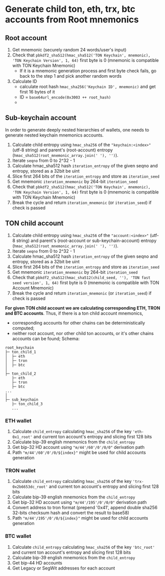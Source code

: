 # Generate child ton, eth, trx, btc accounts from Root mnemonics

## Root account
1. Get mnemonic (securely random 24 words/user's input)
2. Check that `pbkdf2_sha512(hmac_sha512('TON Keychain', mnemonic), 'TON Keychain Version', 1, 64)` first byte is 0 (mnemonic is compatible with TON Keychain Mnemonic)
    - If it is a mnemonic generation process and first byte check fails, go back to the step 1 and pick another random words
3. Calculate ID  
   - calculate root hash `hmac_sha256('Keychain ID', mnemonic)` and get first 16 bytes of it
   - ID = `base64url_encode(0x3003 ++ root_hash)`
   - 
## Sub-keychain account
In order to generate deeply nested hierarchies of wallets, one needs to generate nested keychain mnemonics accounts.

1. Calculate child entropy using `hmac_sha256` of the `"keychain:<index>"` (utf-8 string) and parent's (root-account) entropy (`hmac_sha512(root_mnemonic_array.join(' '), '')`).
2. Iterate `seqno` from 0 to 2^32 - 1
3. Calculate hmac_sha512 hash `iteration_entropy` of the given seqno and entropy, stored as a 32bit be uint
4. Slice first 264 bits of the `iteration_entropy` and store as `iteration_seed`
5. Get mnemonic `iteration_mnemonic` by 264-bit `iteration_seed`
6. Check that `pbkdf2_sha512(hmac_sha512('TON Keychain', mnemonic), 'TON Keychain Version', 1, 64)` first byte is 0 (mnemonic is compatible with TON Keychain Mnemonic)
7. Break the cycle and return `iteration_mnemonic` (or `iteration_seed`) if check is passed

## TON child account
1. Calculate child entropy using `hmac_sha256` of the `"account:<index>"` (utf-8 string) and parent's (root-account or sub-keychain-account) entropy (`hmac_sha512(root_mnemonic_array.join(' '), '')`).
2. Iterate `seqno` from 0 to 2^32 - 1
3. Calculate hmac_sha512 hash `iteration_entropy` of the given seqno and entropy, stored as a 32bit be uint
4. Slice first 264 bits of the `iteration_entropy` and store as `iteration_seed`
5. Get mnemonic `iteration_mnemonic` by 264-bit `iteration_seed`
6. Check that `pbkdf2_sha512(hmac_sha512(child_seed, ''), 'TON fast seed version', 1, 64)` first byte is 0 (mnemonic is compatible with TON Account Mnemonic)
7. Break the cycle and return `iteration_mnemonic` (or `iteration_seed`) if check is passed


**For given TON child account we are calculating corresponding ETH, TRON and BTC accounts**. Thus, if there is a ton child account mnemonics,
- corresponding accounts for other chains can be deterministically computed;
- neither root account, nor other child ton accounts, or it's other chains accounts can be found; 
Schema:
```
root_keychain
├─ ton_child_1
│  ├─ eth
│  ├─ tron
│  ├─ btc
│
├─ ton_child_2
   ├─ eth
   ├─ tron
   ├─ btc
...
│
├─ sub_keychain
   ├─ ton_child_3
   ...
```

### ETH wallet
1. Calculate `child_entropy` calculating `hmac_sha256` of the key `'eth-0x1_root'` and current ton account's entropy and slicing first 128 bits
2. Calculate bip-39 english mnemonics from the `child_entropy`
3. Get bip-32 HD account using `"m/44'/60'/0'/0/0"` derivation path
4. Path `"m/44'/60'/0'/0/${index}"` might be used for child accounts generation

### TRON wallet
1. Calculate `child_entropy` calculating `hmac_sha256` of the key `'trx-0x2b6653dc_root'` and current ton account's entropy and slicing first 128 bits
2. Calculate bip-39 english mnemonics from the `child_entropy`
3. Get bip-32 HD account using `"m/44'/195'/0'/0/0"` derivation path
4. Convert address to tron format (prepend '0x41', append double sha256 32-bits checksum hash and convert the result to base58)
5. Path `"m/44'/195'/0'/0/${index}"` might be used for child accounts generation

### BTC wallet
1. Calculate `child_entropy` calculating `hmac_sha256` of the key `'btc_root'` and current ton account's entropy and slicing first 128 bits
2. Calculate bip-39 english mnemonics from the `child_entropy`
3. Get bip-44 HD accounts
4. Get Legacy or SegWit addresses for each account 
